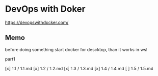# DevOps with Doker

https://devopswithdocker.com/


## Memo
before doing something start docker for descktop, than it works in wsl

part1 

[x] 1.1 / 1.1.md
[x] 1.2 / 1.2.md
[x] 1.3 / 1.3.md
[x] 1.4 / 1.4.md
[ ] 1.5 / 1.5.md